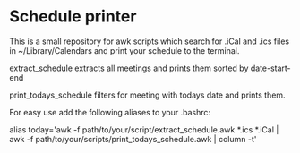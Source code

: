# Schedule printer
This is a small repository for awk scripts which search for .iCal and .ics files in ~/Library/Calendars and print your schedule to the terminal.

extract_schedule extracts all meetings and prints them sorted by date-start-end

print_todays_schedule filters for meeting with todays date and prints them.

For easy use add the following aliases to your .bashrc:

alias today='awk -f path/to/your/script/extract_schedule.awk *.ics *.iCal | awk -f path/to/your/scripts/print_todays_schedule.awk | column -t'
